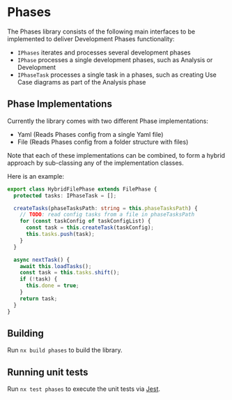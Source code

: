 # Phases

The Phases library consists of the following main interfaces to be implemented to deliver Development Phases functionality:

- `IPhases` iterates and processes several development phases
- `IPhase` processes a single development phases, such as Analysis or Development
- `IPhaseTask` processes a single task in a phases, such as creating Use Case diagrams as part of the Analysis phase

## Phase Implementations

Currently the library comes with two different Phase implementations:

- Yaml (Reads Phases config from a single Yaml file)
- File (Reads Phases config from a folder structure with files)

Note that each of these implementations can be combined, to form a hybrid approach by sub-classing any of the implementation classes.

Here is an example:

```ts
export class HybridFilePhase extends FilePhase {
  protected tasks: IPhaseTask = [];

  createTasks(phaseTasksPath: string = this.phaseTasksPath) {
    // TODO: read config tasks from a file in phaseTasksPath
    for (const taskConfig of taskConfigList) {
      const task = this.createTask(taskConfig);
      this.tasks.push(task);
    }
  }

  async nextTask() {
    await this.loadTasks();
    const task = this.tasks.shift();
    if (!task) {
      this.done = true;
    }
    return task;
  }
}
```

## Building

Run `nx build phases` to build the library.

## Running unit tests

Run `nx test phases` to execute the unit tests via [Jest](https://jestjs.io).
